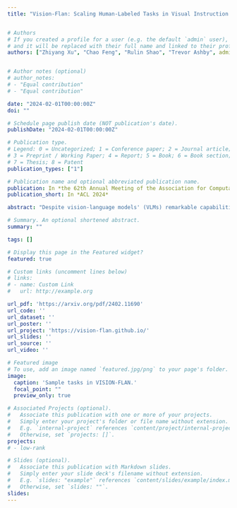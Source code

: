 ```yaml
---
title: "Vision-Flan: Scaling Human-Labeled Tasks in Visual Instruction Tuning"


# Authors
# If you created a profile for a user (e.g. the default `admin` user), write the username (folder name) here 
# and it will be replaced with their full name and linked to their profile.
authors: ["Zhiyang Xu", "Chao Feng", "Rulin Shao", "Trevor Ashby", admin, "Di Jin", "Yu Cheng", "Qifan Wang", "Lifu Huang"]


# Author notes (optional)
# author_notes:
# - "Equal contribution"
# - "Equal contribution"

date: "2024-02-01T00:00:00Z"
doi: ""

# Schedule page publish date (NOT publication's date).
publishDate: "2024-02-01T00:00:00Z"

# Publication type.
# Legend: 0 = Uncategorized; 1 = Conference paper; 2 = Journal article;
# 3 = Preprint / Working Paper; 4 = Report; 5 = Book; 6 = Book section;
# 7 = Thesis; 8 = Patent
publication_types: ["1"]

# Publication name and optional abbreviated publication name.
publication: In *the 62th Annual Meeting of the Association for Computational Linguistics (ACL)*
publication_short: In *ACL 2024*

abstract: "Despite vision-language models' (VLMs) remarkable capabilities as versatile visual assistants, two substantial challenges persist within the existing VLM frameworks: (1) lacking task diversity in pretraining and visual instruction tuning, and (2) annotation error and bias in GPT-4 synthesized instruction tuning data. Both challenges lead to issues such as poor generalizability, hallucination, and catastrophic forgetting. To address these challenges, we construct Vision-Flan, the most diverse publicly available visual instruction tuning dataset to date, comprising 187 diverse tasks and 1,664,261 instances sourced from academic datasets, and each task is accompanied by an expert-written instruction. In addition, we propose a two-stage instruction tuning framework, in which VLMs are firstly finetuned on Vision-Flan and further tuned on GPT-4 synthesized data. We find this two-stage tuning framework significantly outperforms the traditional single-stage visual instruction tuning framework and achieves the state-of-the-art performance across a wide range of multi-modal evaluation benchmarks. Finally, we conduct in-depth analyses to understand visual instruction tuning and our findings reveal that: (1) GPT-4 synthesized data does not substantially enhance VLMs' capabilities but rather modulates the model's responses to human-preferred formats; (2) A minimal quantity (e.g., 1,000) of GPT-4 synthesized data can effectively align VLM responses with human-preference; (3) Visual instruction tuning mainly helps large-language models (LLMs) to understand visual features."

# Summary. An optional shortened abstract.
summary: ""

tags: []

# Display this page in the Featured widget?
featured: true

# Custom links (uncomment lines below)
# links:
# - name: Custom Link
#   url: http://example.org

url_pdf: 'https://arxiv.org/pdf/2402.11690'
url_code: ''
url_dataset: ''
url_poster: ''
url_project: 'https://vision-flan.github.io/'
url_slides: ''
url_source: ''
url_video: ''

# Featured image
# To use, add an image named `featured.jpg/png` to your page's folder. 
image:
  caption: 'Sample tasks in VISION-FLAN.'
  focal_point: ""
  preview_only: true

# Associated Projects (optional).
#   Associate this publication with one or more of your projects.
#   Simply enter your project's folder or file name without extension.
#   E.g. `internal-project` references `content/project/internal-project/index.md`.
#   Otherwise, set `projects: []`.
projects:
# - low-rank

# Slides (optional).
#   Associate this publication with Markdown slides.
#   Simply enter your slide deck's filename without extension.
#   E.g. `slides: "example"` references `content/slides/example/index.md`.
#   Otherwise, set `slides: ""`.
slides: 
---
```


<!-- {{% callout note %}}
Click the *Cite* button above to demo the feature to enable visitors to import publication metadata into their reference management software.
{{% /callout %}} -->

<!-- {{% callout note %}}
Create your slides in Markdown - click the *Slides* button to check out the example.
{{% /callout %}} -->

<!-- Supplementary notes can be added here, including [code, math, and images](https://wowchemy.com/docs/writing-markdown-latex/). -->
